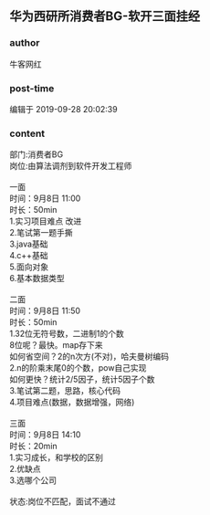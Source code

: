 ## 华为西研所消费者BG-软开三面挂经
### author 
牛客网红
### post-time 

编辑于  2019-09-28 20:02:39
### content 
<div class="post-topic-des nc-post-content">
 部门:消费者BG
 <br/>
 岗位:由算法调剂到软件开发工程师
 <br/>
 <br/>
 一面
 <br/>
 时间：9月8日 11:00
 <br/>
 时长：50min
 <br/>
 1.实习项目难点 改进
 <br/>
 2.笔试第一题手撕
 <br/>
 3.java基础
 <br/>
 4.c++基础
 <br/>
 5.面向对象
 <br/>
 6.基本数据类型
 <br/>
 <br/>
 二面
 <br/>
 时间：9月8日 11:50
 <br/>
 时长：50min
 <br/>
 1.32位无符号数，二进制1的个数
 <br/>
 8位呢？最快。map存下来
 <br/>
 如何省空间？2的n次方(不对)，哈夫曼树编码
 <br/>
 2.n的阶乘末尾0的个数，pow自己实现
 <br/>
 如何更快？统计2/5因子，统计5因子个数
 <br/>
 3.笔试第二题，思路，核心代码
 <br/>
 4.项目难点(数据，数据增强，网络)
 <br/>
 <br/>
 三面
 <br/>
 时间：9月8日 14:10
 <br/>
 时长：20min
 <br/>
 1.实习成长，和学校的区别
 <br/>
 2.优缺点
 <br/>
 3.选哪个公司
 <br/>
 <br/>
 状态:岗位不匹配，面试不通过
</div>
